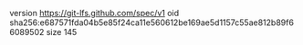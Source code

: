 version https://git-lfs.github.com/spec/v1
oid sha256:e687571fda04b5e85f24ca11e560612be169ae5d1157c55ae812b89f66089502
size 145
